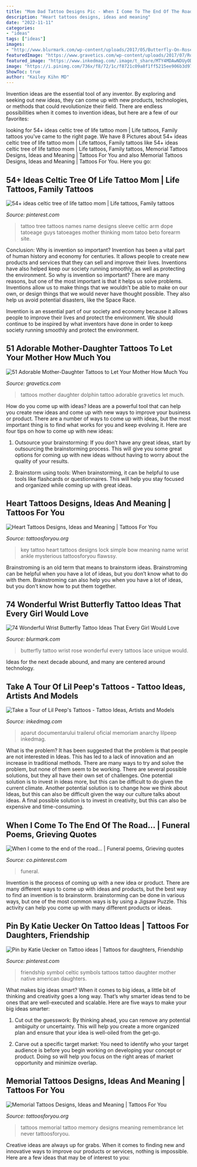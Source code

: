 ```yaml
---
title: "Mom Dad Tattoo Designs Pic - When I Come To The End Of The Road..."
description: "Heart tattoos designs, ideas and meaning"
date: "2022-11-11"
categories:
- "ideas"
tags: ["ideas"]
images:
- "http://www.blurmark.com/wp-content/uploads/2017/05/Butterfly-On-Rose.jpg"
featuredImage: "https://www.gravetics.com/wp-content/uploads/2017/07/Romantic-Dolphin-Tattoo-Idea.jpg"
featured_image: "https://www.inkedmag.com/.image/t_share/MTY4MDAwNDUyODEyNjEyOTky/peep-tour-fb.jpg"
image: "https://i.pinimg.com/736x/f8/72/1c/f8721c09a8f1ff5215ee906b3d97dcec--symbol-for-friendship-celtic-symbols.jpg"
ShowToc: true
author: "Kailey Kihn MD"
---
```



Invention ideas are the essential tool of any inventor. By exploring and seeking out new ideas, they can come up with new products, technologies, or methods that could revolutionize their field. There are endless possibilities when it comes to invention ideas, but here are a few of our favorites:

	

		
looking for 54+ ideas celtic tree of life tattoo mom | Life tattoos, Family tattoos you've came to the right page. We have 8 Pictures about 54+ ideas celtic tree of life tattoo mom | Life tattoos, Family tattoos like 54+ ideas celtic tree of life tattoo mom | Life tattoos, Family tattoos, Memorial Tattoos Designs, Ideas and Meaning | Tattoos For You and also Memorial Tattoos Designs, Ideas and Meaning | Tattoos For You. Here you go:
		
    
## 54+ Ideas Celtic Tree Of Life Tattoo Mom | Life Tattoos, Family Tattoos

<img loading=lazy src="https://i.pinimg.com/736x/11/b7/83/11b7839fe0283db6bf2b69948b31ee0d.jpg" onerror="this.onerror=null;this.src='https://tse3.mm.bing.net/th?id=OIP.HSKVOdDdkdTXvAWhPRbWmQAAAA&amp;pid=15.1';" alt="54+ ideas celtic tree of life tattoo mom | Life tattoos, Family tattoos">

_Source: pinterest.com_

>tattoo tree tattoos names name designs sleeve celtic arm dope tatoeage guys tatoeages mother thinking mom tatoo beto forearm site. 

	

Conclusion: Why is invention so important?
Invention has been a vital part of human history and economy for centuries. It allows people to create new products and services that they can sell and improve their lives. Inventions have also helped keep our society running smoothly, as well as protecting the environment.
So why is invention so important? There are many reasons, but one of the most important is that it helps us solve problems. Inventions allow us to make things that we wouldn’t be able to make on our own, or design things that we would never have thought possible. They also help us avoid potential disasters, like the Space Race.

 Invention is an essential part of our society and economy because it allows people to improve their lives and protect the environment. We should continue to be inspired by what inventors have done in order to keep society running smoothly and protect the environment.

    
## 51 Adorable Mother-Daughter Tattoos To Let Your Mother How Much You

<img loading=lazy src="https://www.gravetics.com/wp-content/uploads/2017/07/Romantic-Dolphin-Tattoo-Idea.jpg" onerror="this.onerror=null;this.src='https://tse4.mm.bing.net/th?id=OIP.k_8b3asiFGPQ3bNy8DszbQHaHa&amp;pid=15.1';" alt="51 Adorable Mother-Daughter Tattoos to Let Your Mother How Much You">

_Source: gravetics.com_

>tattoos mother daughter dolphin tattoo adorable gravetics let much. 

	

How do you come up with ideas?
Ideas are a powerful tool that can help you create new ideas and come up with new ways to improve your business or product. There are a number of ways to come up with ideas, but the most important thing is to find what works for you and keep evolving it. Here are four tips on how to come up with new ideas:
1. Outsource your brainstorming: If you don’t have any great ideas, start by outsourcing the brainstorming process. This will give you some great options for coming up with new ideas without having to worry about the quality of your results.

2. Brainstorm using tools: When brainstorming, it can be helpful to use tools like flashcards or questionnaires. This will help you stay focused and organized while coming up with great ideas.


    
## Heart Tattoos Designs, Ideas And Meaning | Tattoos For You

<img loading=lazy src="http://www.tattoosforyou.org/wp-content/uploads/2013/09/Heart-Lock-and-Key-Tattoo.jpg" onerror="this.onerror=null;this.src='https://tse2.mm.bing.net/th?id=OIP.uffXrIHUSfkwRPqgKVAsYwHaJ6&amp;pid=15.1';" alt="Heart Tattoos Designs, Ideas and Meaning | Tattoos For You">

_Source: tattoosforyou.org_

>key tattoo heart tattoos designs lock simple bow meaning name wrist ankle mysterious tattoosforyou flawssy. 

	

Brainstroming is an old term that means to brainstorm ideas. Brainstroming can be helpful when you have a lot of ideas, but you don’t know what to do with them. Brainstroming can also help you when you have a lot of ideas, but you don’t know how to put them together.

    
## 74 Wonderful Wrist Butterfly Tattoo Ideas That Every Girl Would Love

<img loading=lazy src="http://www.blurmark.com/wp-content/uploads/2017/05/Butterfly-On-Rose.jpg" onerror="this.onerror=null;this.src='https://tse4.mm.bing.net/th?id=OIP.hAM2o6DQmtOfhUjHpp0H2gHaJ4&amp;pid=15.1';" alt="74 Wonderful Wrist Butterfly Tattoo Ideas That Every Girl Would Love">

_Source: blurmark.com_

>butterfly tattoo wrist rose wonderful every tattoos lace unique would. 

	

Ideas for the next decade abound, and many are centered around technology.

    
## Take A Tour Of Lil Peep&#039;s Tattoos - Tattoo Ideas, Artists And Models

<img loading=lazy src="https://www.inkedmag.com/.image/t_share/MTY4MDAwNDUyODEyNjEyOTky/peep-tour-fb.jpg" onerror="this.onerror=null;this.src='https://tse2.mm.bing.net/th?id=OIP.KHHFNB9Jsl5GII2D5PlkgQHaD4&amp;pid=15.1';" alt="Take a Tour of Lil Peep&#039;s Tattoos - Tattoo Ideas, Artists and Models">

_Source: inkedmag.com_

>aparut documentarului trailerul oficial memoriam anarchy lilpeep inkedmag. 

	

What is the problem?
It has been suggested that the problem is that people are not interested in Ideas. This has led to a lack of innovation and an increase in traditional methods. There are many ways to try and solve the problem, but none of them seem to be working. There are several possible solutions, but they all have their own set of challenges. One potential solution is to invest in ideas more, but this can be difficult to do given the current climate. Another potential solution is to change how we think about Ideas, but this can also be difficult given the way our culture talks about ideas. A final possible solution is to invest in creativity, but this can also be expensive and time-consuming.

    
## When I Come To The End Of The Road... | Funeral Poems, Grieving Quotes

<img loading=lazy src="https://i.pinimg.com/736x/9a/af/d2/9aafd2a6c1cea31a953932b1cb30eb45--granny-quotes-dad-poems.jpg" onerror="this.onerror=null;this.src='https://tse4.mm.bing.net/th?id=OIP.MQggcl6qPLVMNCI-50CHXQAAAA&amp;pid=15.1';" alt="When I come to the end of the road... | Funeral poems, Grieving quotes">

_Source: co.pinterest.com_

>funeral. 

	

Invention is the process of coming up with a new idea or product. There are many different ways to come up with ideas and products, but the best way to find an invention is to brainstorm. brainstorming can be done in various ways, but one of the most common ways is by using a Jigsaw Puzzle. This activity can help you come up with many different products or ideas.

    
## Pin By Katie Uecker On Tattoo Ideas | Tattoos For Daughters, Friendship

<img loading=lazy src="https://i.pinimg.com/736x/f8/72/1c/f8721c09a8f1ff5215ee906b3d97dcec--symbol-for-friendship-celtic-symbols.jpg" onerror="this.onerror=null;this.src='https://tse4.mm.bing.net/th?id=OIP.My6Z45aX2hMu2zXmj4TsjgHaJ3&amp;pid=15.1';" alt="Pin by Katie Uecker on Tattoo ideas | Tattoos for daughters, Friendship">

_Source: pinterest.com_

>friendship symbol celtic symbols tattoos tattoo daughter mother native american daughters. 

	

What makes big ideas smart?
When it comes to big ideas, a little bit of thinking and creativity goes a long way. That’s why smarter ideas tend to be ones that are well-executed and scalable. Here are five ways to make your big ideas smarter:
1. Cut out the guesswork: By thinking ahead, you can remove any potential ambiguity or uncertainty. This will help you create a more organized plan and ensure that your idea is well-oiled from the get-go.

2. Carve out a specific target market: You need to identify who your target audience is before you begin working on developing your concept or product. Doing so will help you focus on the right areas of market opportunity and minimize overlap.


    
## Memorial Tattoos Designs, Ideas And Meaning | Tattoos For You

<img loading=lazy src="http://www.tattoosforyou.org/wp-content/uploads/2013/09/In-Memory-of-Tattoo-768x1024.jpg" onerror="this.onerror=null;this.src='https://tse3.mm.bing.net/th?id=OIP.S1PcYgy4-zsc2wJgJCUiNQHaJ4&amp;pid=15.1';" alt="Memorial Tattoos Designs, Ideas and Meaning | Tattoos For You">

_Source: tattoosforyou.org_

>tattoos memorial tattoo memory designs meaning remembrance let never tattoosforyou. 

	

Creative ideas are always up for grabs. When it comes to finding new and innovative ways to improve our products or services, nothing is impossible. Here are a few ideas that may be of interest to you: 

